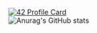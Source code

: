 [![42 Profile Card](https://1337-readme.vercel.app/api/profile?cursus=42cursus&dark=true&login=ahmcherk)](https://github.com/mohouyizme/1337-readme)<br>
![Anurag's GitHub stats](https://github-readme-stats.vercel.app/api?username=oualid-cher&show_icons=true&theme=dark&icon_color=#ffffff)
